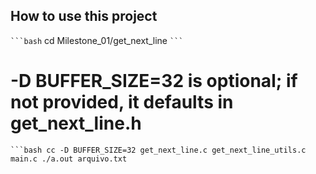 ## How to use this project

```` ```bash ````
cd Milestone_01/get_next_line ```` ``` ````

# -D BUFFER_SIZE=32 is optional; if not provided, it defaults in get_next_line.h
```` ```bash
cc -D BUFFER_SIZE=32 get_next_line.c get_next_line_utils.c main.c
./a.out arquivo.txt ````
